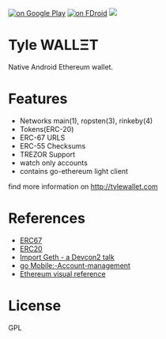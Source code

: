 [![on Google Play](http://ligi.de/img/play_badge.png)](https://play.google.com/store/apps/details?id=com.tylewallet)
[![on FDroid](http://ligi.de/img/fdroid_badge.png)](https://f-droid.org/repository/browse/?fdid=com.tylewallet)
![](https://github.com/ligi/walleth/blob/master/assets/1024x500.png)

Tyle WALLΞT
=======

Native Android Ethereum wallet.

Features
========

 - Networks main(1), ropsten(3), rinkeby(4)
 - Tokens(ERC-20)
 - ERC-67 URLS
 - ERC-55 Checksums 
 - TREZOR Support
 - watch only accounts 
 - contains go-ethereum light client

find more information on http://tylewallet.com

References
==========

* [ERC67](https://github.com/ethereum/EIPs/issues/67)
* [ERC20](https://github.com/ethereum/EIPs/issues/20)
* [Import Geth - a Devcon2 talk](https://ethereum.karalabe.com/talks/2016-devcon.html#1)
* [go Mobile:-Account-management](https://github.com/ethereum/go-ethereum/wiki/Mobile:-Account-management)
* [Ethereum visual reference](https://www.ethereum.org/images/logos/Ethereum_Visual_Identity_1.0.0.pdf)

License
=======

GPL

